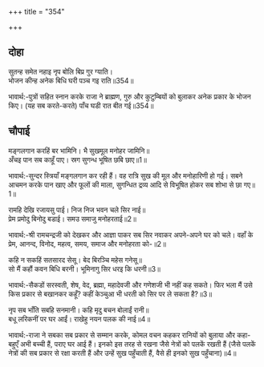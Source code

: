 +++
title = "354"

+++
## दोहा
सुतन्ह समेत नहाइ नृप बोलि बिप्र गुर ग्याति।  
भोजन कीन्ह अनेक बिधि घरी पञ्च गइ राति॥354॥  

भावार्थ:-पुत्रों सहित स्नान करके राजा ने ब्राह्मण, गुरु और कुटुम्बियों को बुलाकर अनेक प्रकार के भोजन किए। (यह सब करते-करते) पाँच घडी रात बीत गई॥354॥  




## चौपाई
मङ्गलगान करहिं बर भामिनि। भै सुखमूल मनोहर जामिनि॥  
अँचइ पान सब काहूँ पाए। स्रग सुगन्ध भूषित छबि छाए॥1॥  

भावार्थ:-सुन्दर स्त्रियाँ मङ्गलगान कर रही हैं। वह रात्रि सुख की मूल और मनोहारिणी हो गई। सबने आचमन करके पान खाए और फूलों की माला, सुगन्धित द्रव्य आदि से विभूषित होकर सब शोभा से छा गए॥1॥  

रामहि देखि रजायसु पाई। निज निज भवन चले सिर नाई॥  
प्रेम प्रमोदु बिनोदु बडाई। समउ समाजु मनोहरताई॥2॥  

भावार्थ:-श्री रामचन्द्रजी को देखकर और आज्ञा पाकर सब सिर नवाकर अपने-अपने घर को चले। वहाँ के प्रेम, आनन्द, विनोद, महत्व, समय, समाज और मनोहरता को-॥2॥  

कहि न सकहिं सतसारद सेसू। बेद बिरञ्चि महेस गनेसू॥  
सो मैं कहौं कवन बिधि बरनी। भूमिनागु सिर धरइ कि धरनी॥3॥  

भावार्थ:-सैकडों सरस्वती, शेष, वेद, ब्रह्मा, महादेवजी और गणेशजी भी नहीं कह सकते। फिर भला मैं उसे किस प्रकार से बखानकर कहूँ? कहीं केञ्चुआ भी धरती को सिर पर ले सकता है?॥3॥  

नृप सब भाँति सबहि सनमानी। कहि मृदु बचन बोलाईं रानी॥  
बधू लरिकनीं पर घर आईं। राखेहु नयन पलक की नाई॥4॥  

भावार्थ:-राजा ने सबका सब प्रकार से सम्मान करके, कोमल वचन कहकर रानियों को बुलाया और कहा- बहुएँ अभी बच्ची हैं, पराए घर आई हैं। इनको इस तरह से रखना जैसे नेत्रों को पलकें रखती हैं (जैसे पलकें नेत्रों की सब प्रकार से रक्षा करती हैं और उन्हें सुख पहुँचाती हैं, वैसे ही इनको सुख पहुँचाना)॥4॥  

<div class="audioEmbed"  caption="AIR-वाचनम्" src="https://archive
.org/download/rAmcharitmAnas-AIR/EPI-129.mp3"></div>
